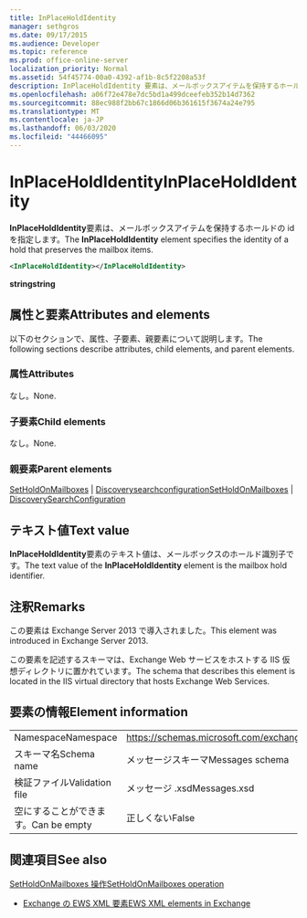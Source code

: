 ```yaml
---
title: InPlaceHoldIdentity
manager: sethgros
ms.date: 09/17/2015
ms.audience: Developer
ms.topic: reference
ms.prod: office-online-server
localization_priority: Normal
ms.assetid: 54f45774-00a0-4392-af1b-8c5f2208a53f
description: InPlaceHoldIdentity 要素は、メールボックスアイテムを保持するホールドの id を指定します。
ms.openlocfilehash: a06f72e478e7dc5bd1a499dceefeb352b14d7362
ms.sourcegitcommit: 88ec988f2bb67c1866d06b361615f3674a24e795
ms.translationtype: MT
ms.contentlocale: ja-JP
ms.lasthandoff: 06/03/2020
ms.locfileid: "44466095"
---
```

# <a name="inplaceholdidentity"></a><span data-ttu-id="c42d5-103">InPlaceHoldIdentity</span><span class="sxs-lookup"><span data-stu-id="c42d5-103">InPlaceHoldIdentity</span></span>

<span data-ttu-id="c42d5-104">**InPlaceHoldIdentity**要素は、メールボックスアイテムを保持するホールドの id を指定します。</span><span class="sxs-lookup"><span data-stu-id="c42d5-104">The **InPlaceHoldIdentity** element specifies the identity of a hold that preserves the mailbox items.</span></span> 
  
```XML
<InPlaceHoldIdentity></InPlaceHoldIdentity>
```

 <span data-ttu-id="c42d5-105">**string**</span><span class="sxs-lookup"><span data-stu-id="c42d5-105">**string**</span></span>
## <a name="attributes-and-elements"></a><span data-ttu-id="c42d5-106">属性と要素</span><span class="sxs-lookup"><span data-stu-id="c42d5-106">Attributes and elements</span></span>

<span data-ttu-id="c42d5-107">以下のセクションで、属性、子要素、親要素について説明します。</span><span class="sxs-lookup"><span data-stu-id="c42d5-107">The following sections describe attributes, child elements, and parent elements.</span></span>
  
### <a name="attributes"></a><span data-ttu-id="c42d5-108">属性</span><span class="sxs-lookup"><span data-stu-id="c42d5-108">Attributes</span></span>

<span data-ttu-id="c42d5-109">なし。</span><span class="sxs-lookup"><span data-stu-id="c42d5-109">None.</span></span>
  
### <a name="child-elements"></a><span data-ttu-id="c42d5-110">子要素</span><span class="sxs-lookup"><span data-stu-id="c42d5-110">Child elements</span></span>

<span data-ttu-id="c42d5-111">なし。</span><span class="sxs-lookup"><span data-stu-id="c42d5-111">None.</span></span>
  
### <a name="parent-elements"></a><span data-ttu-id="c42d5-112">親要素</span><span class="sxs-lookup"><span data-stu-id="c42d5-112">Parent elements</span></span>

<span data-ttu-id="c42d5-113">[SetHoldOnMailboxes](setholdonmailboxes.md)  | [Discoverysearchconfiguration](discoverysearchconfiguration.md)</span><span class="sxs-lookup"><span data-stu-id="c42d5-113">[SetHoldOnMailboxes](setholdonmailboxes.md) | [DiscoverySearchConfiguration](discoverysearchconfiguration.md)</span></span>
  
## <a name="text-value"></a><span data-ttu-id="c42d5-114">テキスト値</span><span class="sxs-lookup"><span data-stu-id="c42d5-114">Text value</span></span>

<span data-ttu-id="c42d5-115">**InPlaceHoldIdentity**要素のテキスト値は、メールボックスのホールド識別子です。</span><span class="sxs-lookup"><span data-stu-id="c42d5-115">The text value of the **InPlaceHoldIdentity** element is the mailbox hold identifier.</span></span> 
  
## <a name="remarks"></a><span data-ttu-id="c42d5-116">注釈</span><span class="sxs-lookup"><span data-stu-id="c42d5-116">Remarks</span></span>

<span data-ttu-id="c42d5-117">この要素は Exchange Server 2013 で導入されました。</span><span class="sxs-lookup"><span data-stu-id="c42d5-117">This element was introduced in Exchange Server 2013.</span></span>
  
<span data-ttu-id="c42d5-118">この要素を記述するスキーマは、Exchange Web サービスをホストする IIS 仮想ディレクトリに置かれています。</span><span class="sxs-lookup"><span data-stu-id="c42d5-118">The schema that describes this element is located in the IIS virtual directory that hosts Exchange Web Services.</span></span>
  
## <a name="element-information"></a><span data-ttu-id="c42d5-119">要素の情報</span><span class="sxs-lookup"><span data-stu-id="c42d5-119">Element information</span></span>

|||
|:-----|:-----|
|<span data-ttu-id="c42d5-120">Namespace</span><span class="sxs-lookup"><span data-stu-id="c42d5-120">Namespace</span></span>  <br/> |https://schemas.microsoft.com/exchange/services/2006/messages  <br/> |
|<span data-ttu-id="c42d5-121">スキーマ名</span><span class="sxs-lookup"><span data-stu-id="c42d5-121">Schema name</span></span>  <br/> |<span data-ttu-id="c42d5-122">メッセージスキーマ</span><span class="sxs-lookup"><span data-stu-id="c42d5-122">Messages schema</span></span>  <br/> |
|<span data-ttu-id="c42d5-123">検証ファイル</span><span class="sxs-lookup"><span data-stu-id="c42d5-123">Validation file</span></span>  <br/> |<span data-ttu-id="c42d5-124">メッセージ .xsd</span><span class="sxs-lookup"><span data-stu-id="c42d5-124">Messages.xsd</span></span>  <br/> |
|<span data-ttu-id="c42d5-125">空にすることができます。</span><span class="sxs-lookup"><span data-stu-id="c42d5-125">Can be empty</span></span>  <br/> |<span data-ttu-id="c42d5-126">正しくない</span><span class="sxs-lookup"><span data-stu-id="c42d5-126">False</span></span>  <br/> |
   
## <a name="see-also"></a><span data-ttu-id="c42d5-127">関連項目</span><span class="sxs-lookup"><span data-stu-id="c42d5-127">See also</span></span>



[<span data-ttu-id="c42d5-128">SetHoldOnMailboxes 操作</span><span class="sxs-lookup"><span data-stu-id="c42d5-128">SetHoldOnMailboxes operation</span></span>](setholdonmailboxes-operation.md)


- [<span data-ttu-id="c42d5-129">Exchange の EWS XML 要素</span><span class="sxs-lookup"><span data-stu-id="c42d5-129">EWS XML elements in Exchange</span></span>](ews-xml-elements-in-exchange.md)

